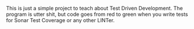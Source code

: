 This is just a simple project to teach about Test Driven Development.
The program is utter shit, but code goes from red to green when you write tests for Sonar Test Coverage or any other LINTer.
